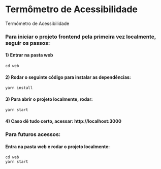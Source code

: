 # Termômetro de Acessibilidade
Termômetro de Acessibilidade



### Para iniciar o projeto frontend pela primeira vez localmente, seguir os passos:

#### 1) Entrar na pasta web
```
cd web
```

#### 2) Rodar o seguinte código para instalar as dependências:
```
yarn install
```

#### 3) Para abrir o projeto localmente, rodar:
```
yarn start
```

#### 4) Caso dê tudo certo, acessar: http://localhost:3000  


### Para futuros acessos:

#### Entra na pasta web e rodar o projeto localmente:
```
cd web
yarn start
```
